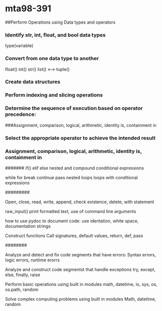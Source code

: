 # mta98-391

##Perform Operations using Data types and operators

### Identify str, int, float, and bool data types
type(variable)

### Convert from one data type to another
float()
int()
str()
list() <--> tuple()

### Create data structures 

### Perform indexing and slicing operations 

### Determine the sequence of execution based on operator precedence:
###Assignment, comparison, logical, arithmetic, identity is, containment in

### Select the appropriate operator to achieve the intended result
### Assignment, comparison, logical, arithmetic, identity is, containment in

#######
if()
elif
else
nested and compound conditional expressions 

while
for
break 
continue
pass
nested loops
loops with conditional expressions

#########


Open, close, read, write, append, check existence, delete, with statement 


raw_input()
print formatted text, use of command line arguments 


how to use pydoc to document code: use identation, white space, documentation strings

Construct functions
Call signatures, default values, return, def, pass 

########

Analyze and detect and fix code segments that have errors:
Syntax errors, logic errors, runtime erorrs


Analyze and construct code segmentst that handle exceptions 
try, except, else, finally, raise 


Perform basic operations using built in modules
math, datetime, io, sys, os, os.path, random 

Solve complex computing problems using built in modules 
Math, datetime, random 
